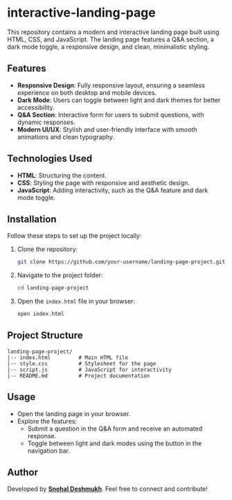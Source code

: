 # interactive-landing-page
This repository contains a modern and interactive landing page built using HTML, CSS, and JavaScript. The landing page features a Q&A section, a dark mode toggle, a responsive design, and clean, minimalistic styling.

## Features

- **Responsive Design**: Fully responsive layout, ensuring a seamless experience on both desktop and mobile devices.
- **Dark Mode**: Users can toggle between light and dark themes for better accessibility.
- **Q&A Section**: Interactive form for users to submit questions, with dynamic responses.
- **Modern UI/UX**: Stylish and user-friendly interface with smooth animations and clean typography.

## Technologies Used

- **HTML**: Structuring the content.
- **CSS**: Styling the page with responsive and aesthetic design.
- **JavaScript**: Adding interactivity, such as the Q&A feature and dark mode toggle.

## Installation

Follow these steps to set up the project locally:

1. Clone the repository:
   ```bash
   git clone https://github.com/your-username/landing-page-project.git
   ```
2. Navigate to the project folder:
   ```bash
   cd landing-page-project
   ```
3. Open the `index.html` file in your browser:
   ```bash
   open index.html
   ```

## Project Structure

```
landing-page-project/
|-- index.html         # Main HTML file
|-- style.css          # Stylesheet for the page
|-- script.js          # JavaScript for interactivity
|-- README.md          # Project documentation
```

## Usage

- Open the landing page in your browser.
- Explore the features:
  - Submit a question in the Q&A form and receive an automated response.
  - Toggle between light and dark modes using the button in the navigation bar.

## Author

Developed by **[Snehal Deshmukh](https://github.com/sne2012)**. Feel free to connect and contribute!
